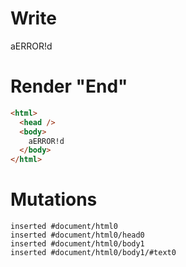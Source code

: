 # Write
  aERROR!d


# Render "End"
```html
<html>
  <head />
  <body>
    aERROR!d
  </body>
</html>
```

# Mutations
```
inserted #document/html0
inserted #document/html0/head0
inserted #document/html0/body1
inserted #document/html0/body1/#text0
```